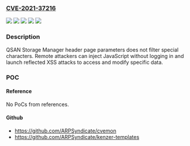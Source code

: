 ### [CVE-2021-37216](https://cve.mitre.org/cgi-bin/cvename.cgi?name=CVE-2021-37216)
![](https://img.shields.io/static/v1?label=Product&message=Storage%20Manager%20XN8008T&color=blue)
![](https://img.shields.io/static/v1?label=Product&message=Storage%20Manager%20XN8024R&color=blue)
![](https://img.shields.io/static/v1?label=Version&message=%3C%3D%203.1.5%20&color=brighgreen)
![](https://img.shields.io/static/v1?label=Version&message=%3C%3D%203.3.2%20&color=brighgreen)
![](https://img.shields.io/static/v1?label=Vulnerability&message=CWE-79%20Cross-site%20Scripting%20(XSS)&color=brighgreen)

### Description

QSAN Storage Manager header page parameters does not filter special characters. Remote attackers can inject JavaScript without logging in and launch reflected XSS attacks to access and modify specific data.

### POC

#### Reference
No PoCs from references.

#### Github
- https://github.com/ARPSyndicate/cvemon
- https://github.com/ARPSyndicate/kenzer-templates

